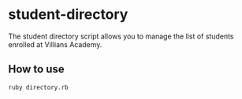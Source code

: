 # student-directory

The student directory script allows you to manage the list of students
enrolled at Villians Academy.

## How to use

```
ruby directory.rb
```